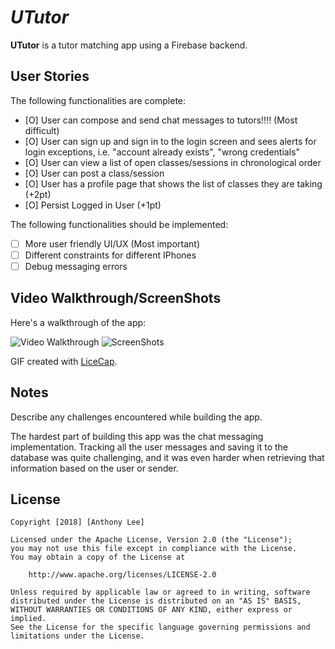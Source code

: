 # *UTutor*

**UTutor** is a tutor matching app using a Firebase backend.

## User Stories

The following functionalities are complete:

- [O] User can compose and send chat messages to tutors!!!! (Most difficult)
- [O] User can sign up and sign in to the login screen and sees alerts for login exceptions, i.e. "account already exists", "wrong credentials"
- [O] User can view a list of open classes/sessions in chronological order
- [O] User can post a class/session
- [O] User has a profile page that shows the list of classes they are taking (+2pt)
- [O] Persist Logged in User (+1pt)

The following functionalities should be implemented:

- [ ] More user friendly UI/UX (Most important)
- [ ] Different constraints for different IPhones
- [ ] Debug messaging errors

## Video Walkthrough/ScreenShots

Here's a walkthrough of the app:

<img src='https://i.imgur.com/Rd8bzVw.gif' title='Video Walkthrough' width='' alt='Video Walkthrough' />
<img src='https://i.imgur.com/iwlkh8T.png' title='Video Walkthrough' width='' alt='ScreenShots' />

GIF created with [LiceCap](http://www.cockos.com/licecap/).

## Notes

Describe any challenges encountered while building the app.

The hardest part of building this app was the chat messaging implementation. Tracking all the user messages and saving it to the database was quite challenging, and it was even harder when retrieving that information based on the user or sender.

## License

    Copyright [2018] [Anthony Lee]

    Licensed under the Apache License, Version 2.0 (the "License");
    you may not use this file except in compliance with the License.
    You may obtain a copy of the License at

        http://www.apache.org/licenses/LICENSE-2.0

    Unless required by applicable law or agreed to in writing, software
    distributed under the License is distributed on an "AS IS" BASIS,
    WITHOUT WARRANTIES OR CONDITIONS OF ANY KIND, either express or implied.
    See the License for the specific language governing permissions and
    limitations under the License.
